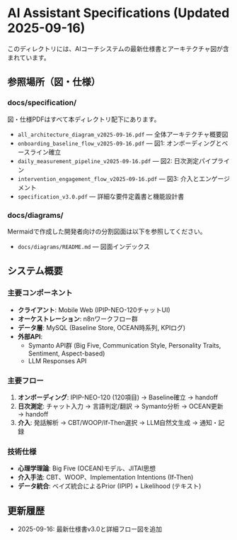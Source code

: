 # AI Assistant Specifications (Updated 2025-09-16)

このディレクトリには、AIコーチシステムの最新仕様書とアーキテクチャ図が含まれています。

## 参照場所（図・仕様）

### docs/specification/
図・仕様PDFはすべて本ディレクトリ配下にあります。
- `all_architecture_diagram_v2025-09-16.pdf` — 全体アーキテクチャ概要図
- `onboarding_baseline_flow_v2025-09-16.pdf` — 図1: オンボーディングとベースライン確立
- `daily_measurement_pipeline_v2025-09-16.pdf` — 図2: 日次測定パイプライン
- `intervention_engagement_flow_v2025-09-16.pdf` — 図3: 介入とエンゲージメント
- `specification_v3.0.pdf` — 詳細な要件定義書と機能設計書

### docs/diagrams/
Mermaidで作成した開発者向けの分割図面は以下を参照してください。
- `docs/diagrams/README.md` — 図面インデックス

## システム概要

### 主要コンポーネント
- **クライアント**: Mobile Web (IPIP-NEO-120チャットUI)
- **オーケストレーション**: n8nワークフロー群
- **データ層**: MySQL (Baseline Store, OCEAN時系列, KPIログ)
- **外部API**:
  - Symanto API群 (Big Five, Communication Style, Personality Traits, Sentiment, Aspect-based)
  - LLM Responses API

### 主要フロー
1. **オンボーディング**: IPIP-NEO-120 (120項目) → Baseline確立 → handoff
2. **日次測定**: チャット入力 → 言語判定/翻訳 → Symanto分析 → OCEAN更新 → handoff
3. **介入**: 発話解析 → CBT/WOOP/If-Then選択 → LLM自然文生成 → 通知・記録

### 技術仕様
- **心理学理論**: Big Five (OCEAN)モデル、JITAI思想
- **介入手法**: CBT、WOOP、Implementation Intentions (If-Then)
- **データ統合**: ベイズ統合によるPrior (IPIP) + Likelihood (テキスト)

## 更新履歴
- 2025-09-16: 最新仕様書v3.0と詳細フロー図を追加
